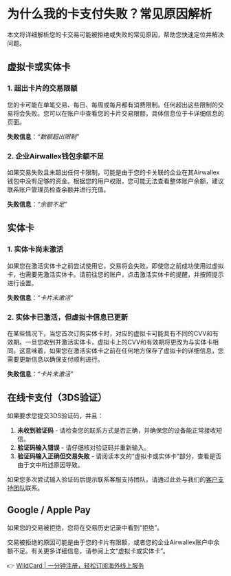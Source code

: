 # 为什么我的卡支付失败？常见原因解析

本文将详细解析您的卡交易可能被拒绝或失败的常见原因，帮助您快速定位并解决问题。

## 虚拟卡或实体卡

### 1. 超出卡片的交易限额

您的卡可能在单笔交易、每日、每周或每月都有消费限制。任何超出这些限制的交易将会失败。您可以在账户中查看您的卡片交易限额，具体信息位于卡详细信息的页面。

**失败信息**：*“数额超出限制”*

### 2. 企业Airwallex钱包余额不足

如果交易失败且未超出任何卡限制，可能是由于您的卡关联的企业在其Airwallex钱包中没有足够的资金。根据您的用户权限，您可能无法查看整体账户余额，建议联系账户管理员检查余额并进行充值。

**失败信息**：*“余额不足”*

## 实体卡

### 1. 实体卡尚未激活

如果您在激活实体卡之前尝试使用它，交易将会失败。即使您之前成功使用过虚拟卡，也需要先激活实体卡。请前往您的账户，点击激活实体卡的提醒，并按照提示进行设置。

**失败信息**：*“卡片未激活”*

### 2. 实体卡已激活，但虚拟卡信息已更新

在某些情况下，当您首次订购实体卡时，对应的虚拟卡可能具有不同的CVV和有效期。一旦您收到并激活实体卡，虚拟卡上的CVV和有效期将更改为与实体卡相同。这意味着，如果您在激活实体卡之前在任何地方保存了虚拟卡的详细信息，您需要更新信息以确保支付顺利进行。

**失败信息**：*“卡片未激活”*

## 在线卡支付（3DS验证）

如果要求您提交3DS验证码，并且：

1. **未收到验证码** - 请检查您的联系方式是否正确，并确保您的设备能正常接收短信。
2. **验证码输入错误** - 请仔细核对验证码并重新输入。
3. **验证码输入正确但交易失败** - 请阅读本文的“虚拟卡或实体卡”部分，查看是否由于文中所述原因导致。

如果您多次尝试输入验证码后提示联系客服支持团队，请通过此处与我们的[客户支持团队](https://help.airwallex.com/hc/zh-cn/requests/new?ticket_form_id=900001107863)联系。

## Google / Apple Pay

如果您的交易被拒绝，您将在交易历史记录中看到“拒绝”。

交易被拒绝的原因可能是由于您的卡片有限额，或者您的企业Airwallex账户中余额不足。有关更多详细信息，请参阅上文“虚拟卡或实体卡”。

👉 [WildCard | 一分钟注册，轻松订阅海外线上服务](https://bbtdd.com/WildCard)